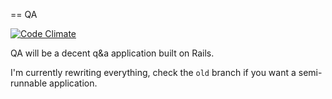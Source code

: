 == QA

[![Code Climate](https://codeclimate.com/github/thomas-mcdonald/qa.png)](https://codeclimate.com/github/thomas-mcdonald/qa)

QA will be a decent q&a application built on Rails.

I'm currently rewriting everything, check the `old` branch if you want a semi-runnable application.
